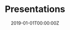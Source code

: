 ---
title: "Presentations"  # Add a page title.
summary: "My recent updates"  # Add a page description.
date: "2019-01-01T00:00:00Z"  # Add today's date.
type: "widget_page"  # Page type is a Widget Page
---
